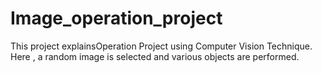 # Image_operation_project

This project explainsOperation Project using Computer Vision Technique. Here , a random image is selected and various objects are performed.
